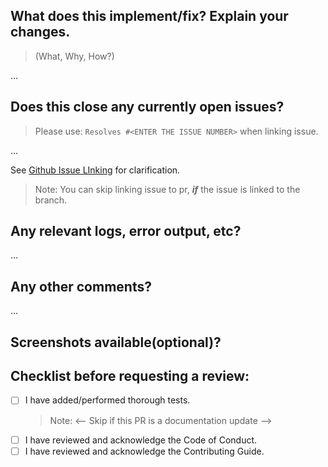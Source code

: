 <!-- Thanks for sending a pull request! Please make sure you click the link above to view the
contribution guidelines, then fill out the blanks below. -->

## What does this implement/fix? Explain your changes.

> (What, Why, How?)

…

## Does this close any currently open issues?

> Please use: `Resolves #<ENTER THE ISSUE NUMBER>` when linking issue.

…

See [Github Issue LInking](https://docs.github.com/en/issues/tracking-your-work-with-issues/linking-a-pull-request-to-an-issue#linking-a-pull-request-to-an-issue-using-a-keyword) for clarification.

> Note: You can skip linking issue to pr, **_if_** the issue is linked to the branch.

## Any relevant logs, error output, etc?

<!-- If it’s long, please paste to https://gist.github.com/ and insert the link here. -->

…

## Any other comments?

…

## Screenshots available(optional)?

## Checklist before requesting a review:

- [ ] I have added/performed thorough tests.
  > Note: <-- Skip if this PR is a documentation update -->
- [ ] I have reviewed and acknowledge the Code of Conduct.
- [ ] I have reviewed and acknowledge the Contributing Guide.
